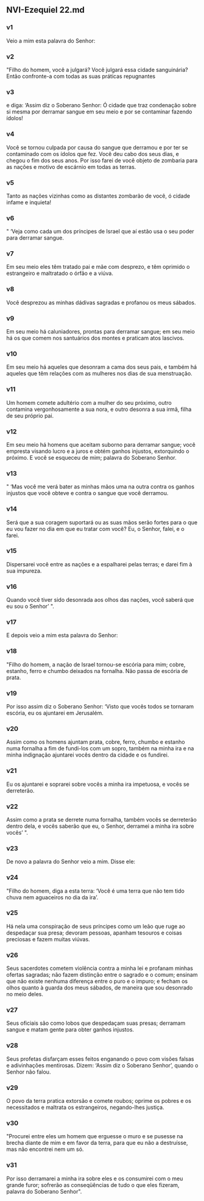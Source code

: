 ## NVI-Ezequiel 22.md
### v1
 Veio a mim esta palavra do Senhor:
### v2
 "Filho do homem, você a julgará? Você julgará essa cidade sanguinária? Então confronte-a com todas as suas práticas repugnantes
### v3
 e diga: ‘Assim diz o Soberano Senhor: Ó cidade que traz condenação sobre si mesma por derramar sangue em seu meio e por se contaminar fazendo ídolos!
### v4
 Você se tornou culpada por causa do sangue que derramou e por ter se contaminado com os ídolos que fez. Você deu cabo dos seus dias, e chegou o fim dos seus anos. Por isso farei de você objeto de zombaria para as nações e motivo de escárnio em todas as terras.
### v5
 Tanto as nações vizinhas como as distantes zombarão de você, ó cidade infame e inquieta!
### v6
 " ‘Veja como cada um dos príncipes de Israel que aí estão usa o seu poder para derramar sangue.
### v7
 Em seu meio eles têm tratado pai e mãe com desprezo, e têm oprimido o estrangeiro e maltratado o órfão e a viúva.
### v8
 Você desprezou as minhas dádivas sagradas e profanou os meus sábados.
### v9
 Em seu meio há caluniadores, prontas para derramar sangue; em seu meio há os que comem nos santuários dos montes e praticam atos lascivos.
### v10
 Em seu meio há aqueles que desonram a cama dos seus pais, e também há aqueles que têm relações com as mulheres nos dias de sua menstruação.
### v11
 Um homem comete adultério com a mulher do seu próximo, outro contamina vergonhosamente a sua nora, e outro desonra a sua irmã, filha de seu próprio pai.
### v12
 Em seu meio há homens que aceitam suborno para derramar sangue; você empresta visando lucro e a juros e obtém ganhos injustos, extorquindo o próximo. E você se esqueceu de mim; palavra do Soberano Senhor.
### v13
 " ‘Mas você me verá bater as minhas mãos uma na outra contra os ganhos injustos que você obteve e contra o sangue que você derramou.
### v14
 Será que a sua coragem suportará ou as suas mãos serão fortes para o que eu vou fazer no dia em que eu tratar com você? Eu, o Senhor, falei, e o farei.
### v15
 Dispersarei você entre as nações e a espalharei pelas terras; e darei fim à sua impureza.
### v16
 Quando você tiver sido desonrada aos olhos das nações, você saberá que eu sou o Senhor’ ".
### v17
 E depois veio a mim esta palavra do Senhor:
### v18
 "Filho do homem, a nação de Israel tornou-se escória para mim; cobre, estanho, ferro e chumbo deixados na fornalha. Não passa de escória de prata.
### v19
 Por isso assim diz o Soberano Senhor: ‘Visto que vocês todos se tornaram escória, eu os ajuntarei em Jerusalém.
### v20
 Assim como os homens ajuntam prata, cobre, ferro, chumbo e estanho numa fornalha a fim de fundi-los com um sopro, também na minha ira e na minha indignação ajuntarei vocês dentro da cidade e os fundirei.
### v21
 Eu os ajuntarei e soprarei sobre vocês a minha ira impetuosa, e vocês se derreterão.
### v22
 Assim como a prata se derrete numa fornalha, também vocês se derreterão dentro dela, e vocês saberão que eu, o Senhor, derramei a minha ira sobre vocês’ ".
### v23
 De novo a palavra do Senhor veio a mim. Disse ele:
### v24
 "Filho do homem, diga a esta terra: ‘Você é uma terra que não tem tido chuva nem aguaceiros no dia da ira’.
### v25
 Há nela uma conspiração de seus príncipes como um leão que ruge ao despedaçar sua presa; devoram pessoas, apanham tesouros e coisas preciosas e fazem muitas viúvas.
### v26
 Seus sacerdotes cometem violência contra a minha lei e profanam minhas ofertas sagradas; não fazem distinção entre o sagrado e o comum; ensinam que não existe nenhuma diferença entre o puro e o impuro; e fecham os olhos quanto à guarda dos meus sábados, de maneira que sou desonrado no meio deles.
### v27
 Seus oficiais são como lobos que despedaçam suas presas; derramam sangue e matam gente para obter ganhos injustos.
### v28
 Seus profetas disfarçam esses feitos enganando o povo com visões falsas e adivinhações mentirosas. Dizem: ‘Assim diz o Soberano Senhor’, quando o Senhor não falou.
### v29
 O povo da terra pratica extorsão e comete roubos; oprime os pobres e os necessitados e maltrata os estrangeiros, negando-lhes justiça.
### v30
 "Procurei entre eles um homem que erguesse o muro e se pusesse na brecha diante de mim e em favor da terra, para que eu não a destruísse, mas não encontrei nem um só.
### v31
 Por isso derramarei a minha ira sobre eles e os consumirei com o meu grande furor; sofrerão as conseqüências de tudo o que eles fizeram, palavra do Soberano Senhor".

